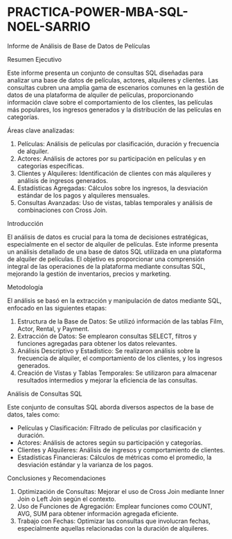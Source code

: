 # PRACTICA-POWER-MBA-SQL-NOEL-SARRIO

Informe de Análisis de Base de Datos de Películas

Resumen Ejecutivo

Este informe presenta un conjunto de consultas SQL diseñadas para analizar una base de datos de películas, actores, alquileres y clientes. Las consultas cubren una amplia gama de escenarios comunes en la gestión de datos de una plataforma de alquiler de películas, proporcionando información clave sobre el comportamiento de los clientes, las películas más populares, los ingresos generados y la distribución de las películas en categorías.

Áreas clave analizadas:

1. Películas: Análisis de películas por clasificación, duración y frecuencia de alquiler.
2. Actores: Análisis de actores por su participación en películas y en categorías específicas.
3. Clientes y Alquileres: Identificación de clientes con más alquileres y análisis de ingresos generados.
4. Estadísticas Agregadas: Cálculos sobre los ingresos, la desviación estándar de los pagos y alquileres mensuales.
5. Consultas Avanzadas: Uso de vistas, tablas temporales y análisis de combinaciones con Cross Join.

Introducción

El análisis de datos es crucial para la toma de decisiones estratégicas, especialmente en el sector de alquiler de películas. Este informe presenta un análisis detallado de una base de datos SQL utilizada en una plataforma de alquiler de películas. El objetivo es proporcionar una comprensión integral de las operaciones de la plataforma mediante consultas SQL, mejorando la gestión de inventarios, precios y marketing.

Metodología

El análisis se basó en la extracción y manipulación de datos mediante SQL, enfocado en las siguientes etapas:

1. Estructura de la Base de Datos: Se utilizó información de las tablas Film, Actor, Rental, y Payment.
2. Extracción de Datos: Se emplearon consultas SELECT, filtros y funciones agregadas para obtener los datos relevantes.
3. Análisis Descriptivo y Estadístico: Se realizaron análisis sobre la frecuencia de alquiler, el comportamiento de los clientes, y los ingresos generados.
4. Creación de Vistas y Tablas Temporales: Se utilizaron para almacenar resultados intermedios y mejorar la eficiencia de las consultas.

Análisis de Consultas SQL

Este conjunto de consultas SQL aborda diversos aspectos de la base de datos, tales como:

- Películas y Clasificación: Filtrado de películas por clasificación y duración.
- Actores: Análisis de actores según su participación y categorías.
- Clientes y Alquileres: Análisis de ingresos y comportamiento de clientes.
- Estadísticas Financieras: Cálculos de métricas como el promedio, la desviación estándar y la varianza de los pagos.

Conclusiones y Recomendaciones

1. Optimización de Consultas: Mejorar el uso de Cross Join mediante Inner Join o Left Join según el contexto.
2. Uso de Funciones de Agregación: Emplear funciones como COUNT, AVG, SUM para obtener información agregada eficiente.
3. Trabajo con Fechas: Optimizar las consultas que involucran fechas, especialmente aquellas relacionadas con la duración de alquileres.
